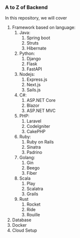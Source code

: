 ### A to Z of Backend
In this repository, we will cover
1. Framework based on language:
    1. Java:
        1. Spring boot
        2. Struts
        3. Hibernate
    2. Python:
        1. Django
        2. Flask
        3. FastAPI
    3. Nodejs:
        1. Express.js
        2. Next.js
        3. Sails.js
    4. C#:
        1. ASP.NET Core
        2. Blazor
        3. ASP.NET MVC
    5. PHP:
        1. Laravel
        2. CodeIgniter
        3. CakePHP
    6. Ruby:
        1. Ruby on Rails
        2. Sinatra
        3. Padrino
    7. Golang:
        1. Gin
        2. Beego
        3. Fiber
    8. Scala
        1. Play
        2. Scalatra
        3. Grails
    9. Rust
        1. Rocket
        2. Ride
        3. Rouille
2. Database
3. Docker
4. Cloud Setup
